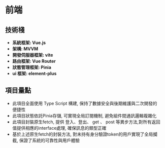 # 前端
## 技術棧
* **系統框架: Vue.js**
* **架構: MVVM**
* **開發伺服器框架: vite**
* **路由框架: Vue Router**
* **狀態管理框架: Pinia**
* **ui 框架: element-plus**

## 項目量點
* 此項目全面使用 Type Script 構建, 保持了數據安全與後期維護與二次開發的便捷性
* 此項目狀態依託Pinia存儲, 可實現全局訂閱機制, 避免組件間通訊邏輯複雜化
* 此項目封裝原生fetch, 提供 登入、登出、 get 、 post 等異步方法,對所有返回值提供相應的interface處理, 確保訊息的類型正確
* 基於上述原生fetch的封裝方法, 對未持有身分驗證token的用戶實現了全局攔截, 保證了系統的可靠性與用戶體驗

